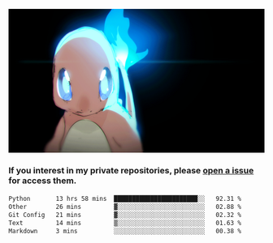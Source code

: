 [gif]: https://raw.githubusercontent.com/uysalserkan/uysalserkan/master/charmander-2.gif

![gif]

### If you interest in my private repositories, please [open a issue](https://github.com/uysalserkan/uysalserkan/issues) for access them.

<!--
<div align="center">
<p>Profile Visitor Counter</p>
<img src="https://profile-counter.glitch.me/uysalserkan/count.svg" alt="hit counter" align="center">
</div>
-->
<!--START_SECTION:waka-->
```text
Python       13 hrs 58 mins  ███████████████████████░░   92.31 % 
Other        26 mins         ▓░░░░░░░░░░░░░░░░░░░░░░░░   02.88 % 
Git Config   21 mins         ▓░░░░░░░░░░░░░░░░░░░░░░░░   02.32 % 
Text         14 mins         ▒░░░░░░░░░░░░░░░░░░░░░░░░   01.63 % 
Markdown     3 mins          ░░░░░░░░░░░░░░░░░░░░░░░░░   00.38 % 
```
<!--END_SECTION:waka-->

